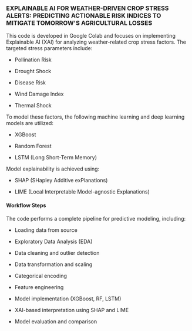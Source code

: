 ### EXPLAINABLE AI FOR WEATHER-DRIVEN CROP STRESS ALERTS: PREDICTING ACTIONABLE RISK INDICES TO MITIGATE TOMORROW'S AGRICULTURAL LOSSES

This code is developed in Google Colab and focuses on implementing Explainable AI (XAI) for analyzing weather-related crop stress factors. The targeted stress parameters include:

- Pollination Risk

- Drought Shock

- Disease Risk

- Wind Damage Index

- Thermal Shock

To model these factors, the following machine learning and deep learning models are utilized:

- XGBoost

- Random Forest

- LSTM (Long Short-Term Memory)

Model explainability is achieved using:

- SHAP (SHapley Additive exPlanations)

- LIME (Local Interpretable Model-agnostic Explanations)

#### Workflow Steps

The code performs a complete pipeline for predictive modeling, including:

- Loading data from source

- Exploratory Data Analysis (EDA)

- Data cleaning and outlier detection

- Data transformation and scaling

- Categorical encoding

- Feature engineering

- Model implementation (XGBoost, RF, LSTM)

- XAI-based interpretation using SHAP and LIME

- Model evaluation and comparison



